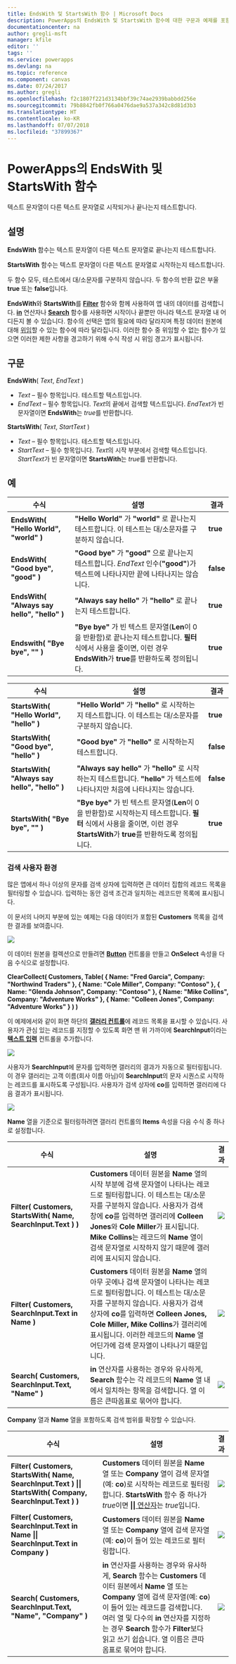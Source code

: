 ```yaml
---
title: EndsWith 및 StartsWith 함수 | Microsoft Docs
description: PowerApps의 EndsWith 및 StartsWith 함수에 대한 구문과 예제를 포함한 참조 정보
documentationcenter: na
author: gregli-msft
manager: kfile
editor: ''
tags: ''
ms.service: powerapps
ms.devlang: na
ms.topic: reference
ms.component: canvas
ms.date: 07/24/2017
ms.author: gregli
ms.openlocfilehash: f2c1807f221d3134bbf39c74ae2939babbdd256e
ms.sourcegitcommit: 79b8842fb0f766a0476dae9a537a342c8d81d3b3
ms.translationtype: HT
ms.contentlocale: ko-KR
ms.lasthandoff: 07/07/2018
ms.locfileid: "37899367"
---
```

# <a name="endswith-and-startswith-functions-in-powerapps"></a>PowerApps의 EndsWith 및 StartsWith 함수
텍스트 문자열이 다른 텍스트 문자열로 시작되거나 끝나는지 테스트합니다.

## <a name="description"></a>설명
**EndsWith** 함수는 텍스트 문자열이 다른 텍스트 문자열로 끝나는지 테스트합니다.

**StartsWith** 함수는 텍스트 문자열이 다른 텍스트 문자열로 시작하는지 테스트합니다.    

두 함수 모두, 테스트에서 대/소문자를 구분하지 않습니다.  두 함수의 반환 값은 부울 **true** 또는 **false**입니다.  

**EndsWith**와 **StartsWith**를 **[Filter](function-filter-lookup.md)** 함수와 함께 사용하여 앱 내의 데이터를 검색합니다. **[in](operators.md#in-and-exactin-operators)** 연산자나 **[Search](function-filter-lookup.md)** 함수를 사용하면 시작이나 끝뿐만 아니라 텍스트 문자열 내 어디든지 볼 수 있습니다.  함수의 선택은 앱의 필요에 따라 달라지며 특정 데이터 원본에 대해 [위임](../delegation-overview.md)할 수 있는 함수에 따라 달라집니다.  이러한 함수 중 위임할 수 없는 함수가 있으면 이러한 제한 사항을 경고하기 위해 수식 작성 시 위임 경고가 표시됩니다.

## <a name="syntax"></a>구문
**EndsWith**( *Text*, *EndText* )

* *Text* – 필수 항목입니다.  테스트할 텍스트입니다.
* *EndText* – 필수 항목입니다.  *Text*의 끝에서 검색할 텍스트입니다.  *EndText*가 빈 문자열이면 **EndsWith**는 *true*를 반환합니다.

**StartsWith**( *Text*, *StartText* )

* *Text* – 필수 항목입니다.  테스트할 텍스트입니다.
* *StartText* – 필수 항목입니다.  *Text*의 시작 부분에서 검색할 텍스트입니다.  *StartText*가 빈 문자열이면 **StartsWith**는 *true*를 반환합니다.

## <a name="examples"></a>예

| 수식 | 설명 | 결과 |
| --- | --- | --- |
| **EndsWith( "Hello World", "world" )** |**"Hello World"** 가 **"world"** 로 끝나는지 테스트합니다.  이 테스트는 대/소문자를 구분하지 않습니다. |**true** |
| **EndsWith( "Good bye", "good" )** |**"Good bye"** 가 **"good"** 으로 끝나는지 테스트합니다.  *EndText* 인수(**"good"**)가 텍스트에 나타나지만 끝에 나타나지는 않습니다. |**false** |
| **EndsWith( "Always say hello", "hello" )** |**"Always say hello"** 가 **"hello"** 로 끝나는지 테스트합니다. |**true** |
| **Endswith( "Bye bye", "" )** |**"Bye bye"** 가 빈 텍스트 문자열(**Len**이 0을 반환함)로 끝나는지 테스트합니다.  **필터** 식에서 사용을 줄이면, 이런 경우 **EndsWith**가 **true**를 반환하도록 정의됩니다. |**true** |

| 수식 | 설명 | 결과 |
| --- | --- | --- |
| **StartsWith( "Hello World", "hello" )** |**"Hello World"** 가 **"hello"** 로 시작하는지 테스트합니다.  이 테스트는 대/소문자를 구분하지 않습니다. |**true** |
| **StartsWith( "Good bye", "hello" )** |**"Good bye"** 가 **"hello"** 로 시작하는지 테스트합니다. |**false** |
| **StartsWith( "Always say hello", "hello" )** |**"Always say hello"** 가 **"hello"** 로 시작하는지 테스트합니다.  **"hello"** 가 텍스트에 나타나지만 처음에 나타나지는 않습니다. |**false** |
| **StartsWith( "Bye bye", "" )** |**"Bye bye"** 가 빈 텍스트 문자열(**Len**이 0을 반환함)로 시작하는지 테스트합니다.  **필터** 식에서 사용을 줄이면, 이런 경우 **StartsWith**가 **true**를 반환하도록 정의됩니다. |**true** |

### <a name="search-user-experience"></a>검색 사용자 환경
많은 앱에서 하나 이상의 문자를 검색 상자에 입력하면 큰 데이터 집합의 레코드 목록을 필터링할 수 있습니다. 입력하는 동안 검색 조건과 일치하는 레코드만 목록에 표시됩니다.

이 문서의 나머지 부분에 있는 예제는 다음 데이터가 포함된 **Customers** 목록을 검색한 결과를 보여줍니다.

![](media/function-startswith/customers.png)

이 데이터 원본을 컬렉션으로 만들려면 **[Button](../controls/control-button.md)** 컨트롤을 만들고 **OnSelect** 속성을 다음 수식으로 설정합니다.

**ClearCollect( Customers, Table( { Name: "Fred Garcia", Company: "Northwind Traders" }, { Name: "Cole Miller", Company: "Contoso" }, { Name: "Glenda Johnson", Company: "Contoso" }, { Name: "Mike Collins", Company: "Adventure Works" }, { Name: "Colleen Jones", Company: "Adventure Works" } ) )**

이 예제에서와 같이 화면 하단의 [**갤러리 컨트롤**](../controls/control-gallery.md)에 레코드 목록을 표시할 수 있습니다. 사용자가 관심 있는 레코드를 지정할 수 있도록 화면 맨 위 가까이에 **SearchInput**이라는 [**텍스트 입력**](../controls/control-text-input.md) 컨트롤을 추가합니다.

![](media/function-startswith/customers-ux-unfiltered.png)

사용자가 **SearchInput**에 문자를 입력하면 갤러리의 결과가 자동으로 필터링됩니다. 이 경우 갤러리는 고객 이름(회사 이름 아님)이 **SearchInput**의 문자 시퀀스로 시작하는 레코드를 표시하도록 구성됩니다. 사용자가 검색 상자에 **co**를 입력하면 갤러리에 다음 결과가 표시됩니다.

![](media/function-startswith/customers-ux-startswith-co.png)

**Name** 열을 기준으로 필터링하려면 갤러리 컨트롤의 **Items** 속성을 다음 수식 중 하나로 설정합니다.

| 수식 | 설명 | 결과 |
| --- | --- | --- |
| **Filter( Customers, StartsWith( Name, SearchInput.Text ) )** |**Customers** 데이터 원본을 **Name** 열의 시작 부분에 검색 문자열이 나타나는 레코드로 필터링합니다. 이 테스트는 대/소문자를 구분하지 않습니다. 사용자가 검색 창에 **co**를 입력하면 갤러리에 **Colleen Jones**와 **Cole Miller**가 표시됩니다. **Mike Collins**는 레코드의 **Name** 열이 검색 문자열로 시작하지 않기 때문에 갤러리에 표시되지 않습니다. |<style> img { max-width: none } </style> ![](media/function-startswith/customers-name-co-startswith.png) |
| **Filter( Customers, SearchInput.Text in Name )** |**Customers** 데이터 원본을 **Name** 열의 아무 곳에나 검색 문자열이 나타나는 레코드로 필터링합니다. 이 테스트는 대/소문자를 구분하지 않습니다. 사용자가 검색 상자에 **co**를 입력하면 **Colleen Jones,** **Cole Miller,** **Mike Collins**가 갤러리에 표시됩니다. 이러한 레코드의 **Name** 열 어딘가에 검색 문자열이 나타나기 때문입니다. |<style> img { max-width: none } </style> ![](media/function-startswith/customers-name-co-contains.png) |
| **Search( Customers, SearchInput.Text, "Name" )** |**in** 연산자를 사용하는 경우와 유사하게, **Search** 함수는 각 레코드의 **Name** 열 내에서 일치하는 항목을 검색합니다. 열 이름은 큰따옴표로 묶어야 합니다. |<style> img { max-width: none } </style> ![](media/function-startswith/customers-name-co-contains.png) |

**Company** 열과 **Name** 열을 포함하도록 검색 범위를 확장할 수 있습니다.

| 수식 | 설명 | 결과 |
| --- | --- | --- |
| **Filter( Customers, StartsWith( Name, SearchInput.Text ) &#124;&#124; StartsWith( Company, SearchInput.Text ) )** |**Customers** 데이터 원본을 **Name** 열 또는 **Company** 열이 검색 문자열(예: **co**)로 시작하는 레코드로 필터링합니다.  **StartsWith** 함수 중 하나가 *true*이면 [**&#124;&#124;** 연산자](operators.md)는 *true*입니다. |<style> img { max-width: none } </style> ![](media/function-startswith/customers-all-co-startswith.png) |
| **Filter( Customers, SearchInput.Text in Name &#124;&#124; SearchInput.Text in Company )** |**Customers** 데이터 원본을 **Name** 열 또는 **Company** 열에 검색 문자열(예: **co**)이 들어 있는 레코드로 필터링합니다. |<style> img { max-width: none } </style> ![](media/function-startswith/customers-all-co-contains.png) |
| **Search( Customers, SearchInput.Text, "Name", "Company" )** |**in** 연산자를 사용하는 경우와 유사하게, **Search** 함수는 **Customers** 데이터 원본에서 **Name** 열 또는 **Company** 열에 검색 문자열(예: **co**)이 들어 있는 레코드를 검색합니다. 여러 열 및 다수의 **in** 연산자를 지정하는 경우 **Search** 함수가 **Filter**보다 읽고 쓰기 쉽습니다. 열 이름은 큰따옴표로 묶어야 합니다. |<style> img { max-width: none } </style> ![](media/function-startswith/customers-all-co-contains.png) |

